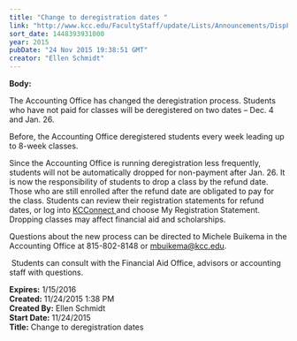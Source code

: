 ```yaml
---
title: "Change to deregistration dates "
link: "http://www.kcc.edu/FacultyStaff/update/Lists/Announcements/DispForm.aspx?ID=2098"
sort_date: 1448393931000
year: 2015
pubDate: "24 Nov 2015 19:38:51 GMT"
creator: "Ellen Schmidt"
---
```


<div><b>Body:</b> <div class="ExternalClass9E063A36B5CE4E02A8DDA9C5E26C18D5"><p>​The Accounting Office has changed the deregistration process. Students who have not paid for classes will be deregistered on two dates – Dec. 4 and Jan. 26. </p>
<p>Before, the Accounting Office deregistered students every week leading up to 8-week classes.</p>
<p>Since the Accounting Office is running deregistration less frequently, students will not be automatically dropped for non-payment after Jan. 26. It is now the responsibility of students to drop a class by the refund date. Those who are still enrolled after the refund date are obligated to pay for the class. Students can review their registration statements for refund dates, or log into <a href="http://connect.kcc.edu/">KCConnect </a>and choose My Registration Statement. Dropping classes may affect financial aid and scholarships.</p>
<p>Questions about the new process can be directed to Michele Buikema in the Accounting Office at 815-802-8148 or <a href="mailto:mbuikema@kcc.edu">mbuikema@kcc.edu</a>.</p>
<p> Students can consult with the Financial Aid Office, advisors or accounting staff with questions. </p></div></div>
<div><b>Expires:</b> 1/15/2016</div>
<div><b>Created:</b> 11/24/2015 1:38 PM</div>
<div><b>Created By:</b> Ellen Schmidt</div>
<div><b>Start Date:</b> 11/24/2015</div>
<div><b>Title:</b> Change to deregistration dates </div>
